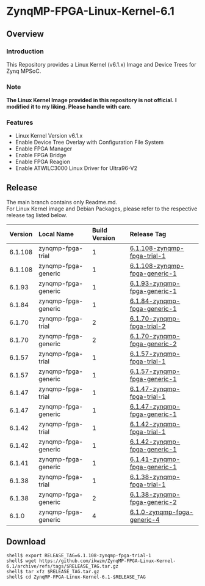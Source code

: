 ZynqMP-FPGA-Linux-Kernel-6.1
====================================================================================

Overview
------------------------------------------------------------------------------------

### Introduction

This Repository provides a Linux Kernel (v6.1.x) Image and Device Trees for Zynq MPSoC.

### Note

**The Linux Kernel Image provided in this repository is not official.**
**I modified it to my liking. Please handle with care.**

### Features

  * Linux Kernel Version v6.1.x
  * Enable Device Tree Overlay with Configuration File System
  * Enable FPGA Manager
  * Enable FPGA Bridge
  * Enable FPGA Reagion
  * Enable ATWILC3000 Linux Driver for Ultra96-V2

Release
------------------------------------------------------------------------------------

The main branch contains only Readme.md.     
For Linux Kernel image and Debian Packages, please refer to the respective release tag listed below.

| Version  | Local Name          | Build Version | Release Tag |
|:---------|:--------------------|:--------------|:------------|
| 6.1.108  | zynqmp-fpga-trial   | 1             | [6.1.108-zynqmp-fpga-trial-1](https://github.com/ikwzm/ZynqMP-FPGA-Linux-Kernel-6.1/tree/6.1.108-zynqmp-fpga-trial-1) |
| 6.1.108  | zynqmp-fpga-generic | 1             | [6.1.108-zynqmp-fpga-generic-1](https://github.com/ikwzm/ZynqMP-FPGA-Linux-Kernel-6.1/tree/6.1.108-zynqmp-fpga-generic-1) |
| 6.1.93   | zynqmp-fpga-generic | 1             | [6.1.93-zynqmp-fpga-generic-1](https://github.com/ikwzm/ZynqMP-FPGA-Linux-Kernel-6.1/tree/6.1.93-zynqmp-fpga-generic-1) |
| 6.1.84   | zynqmp-fpga-generic | 1             | [6.1.84-zynqmp-fpga-generic-1](https://github.com/ikwzm/ZynqMP-FPGA-Linux-Kernel-6.1/tree/6.1.84-zynqmp-fpga-generic-1) |
| 6.1.70   | zynqmp-fpga-trial   | 2             | [6.1.70-zynqmp-fpga-trial-2](https://github.com/ikwzm/ZynqMP-FPGA-Linux-Kernel-6.1/tree/6.1.70-zynqmp-fpga-trial-2) |
| 6.1.70   | zynqmp-fpga-generic | 2             | [6.1.70-zynqmp-fpga-generic-2](https://github.com/ikwzm/ZynqMP-FPGA-Linux-Kernel-6.1/tree/6.1.70-zynqmp-fpga-generic-2) |
| 6.1.57   | zynqmp-fpga-trial   | 1             | [6.1.57-zynqmp-fpga-trial-1](https://github.com/ikwzm/ZynqMP-FPGA-Linux-Kernel-6.1/tree/6.1.57-zynqmp-fpga-trial-1) |
| 6.1.57   | zynqmp-fpga-generic | 1             | [6.1.57-zynqmp-fpga-generic-1](https://github.com/ikwzm/ZynqMP-FPGA-Linux-Kernel-6.1/tree/6.1.57-zynqmp-fpga-generic-1) |
| 6.1.47   | zynqmp-fpga-trial   | 1             | [6.1.47-zynqmp-fpga-trial-1](https://github.com/ikwzm/ZynqMP-FPGA-Linux-Kernel-6.1/tree/6.1.47-zynqmp-fpga-trial-1) |
| 6.1.47   | zynqmp-fpga-generic | 1             | [6.1.47-zynqmp-fpga-generic-1](https://github.com/ikwzm/ZynqMP-FPGA-Linux-Kernel-6.1/tree/6.1.47-zynqmp-fpga-generic-1) |
| 6.1.42   | zynqmp-fpga-trial   | 1             | [6.1.42-zynqmp-fpga-trial-1](https://github.com/ikwzm/ZynqMP-FPGA-Linux-Kernel-6.1/tree/6.1.42-zynqmp-fpga-trial-1) |
| 6.1.42   | zynqmp-fpga-generic | 1             | [6.1.42-zynqmp-fpga-generic-1](https://github.com/ikwzm/ZynqMP-FPGA-Linux-Kernel-6.1/tree/6.1.42-zynqmp-fpga-generic-1) |
| 6.1.41   | zynqmp-fpga-generic | 1             | [6.1.41-zynqmp-fpga-generic-1](https://github.com/ikwzm/ZynqMP-FPGA-Linux-Kernel-6.1/tree/6.1.41-zynqmp-fpga-generic-1) |
| 6.1.38   | zynqmp-fpga-trial   | 1             | [6.1.38-zynqmp-fpga-trial-1](https://github.com/ikwzm/ZynqMP-FPGA-Linux-Kernel-6.1/tree/6.1.38-zynqmp-fpga-trial-1) |
| 6.1.38   | zynqmp-fpga-generic | 2             | [6.1.38-zynqmp-fpga-generic-2](https://github.com/ikwzm/ZynqMP-FPGA-Linux-Kernel-6.1/tree/6.1.38-zynqmp-fpga-generic-2) |
| 6.1.0    | zynqmp-fpga-generic | 4             | [6.1.0-zynqmp-fpga-generic-4](https://github.com/ikwzm/ZynqMP-FPGA-Linux-Kernel-6.1/tree/6.1.0-zynqmp-fpga-generic-4) |

Download
------------------------------------------------------------------------------------

```console
shell$ export RELEASE_TAG=6.1.108-zynqmp-fpga-trial-1
shell$ wget https://github.com/ikwzm/ZynqMP-FPGA-Linux-Kernel-6.1/archive/refs/tags/$RELEASE_TAG.tar.gz
shell$ tar xfz $RELEASE_TAG.tar.gz
shell$ cd ZynqMP-FPGA-Linux-Kernel-6.1-$RELEASE_TAG
```
